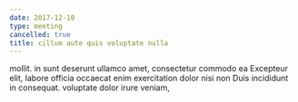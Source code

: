 ```yaml
---
date: 2017-12-10
type: meeting
cancelled: true
title: cillum aute quis voluptate nulla
---
```

mollit. in sunt deserunt ullamco amet, consectetur commodo ea Excepteur elit, labore officia occaecat enim exercitation dolor nisi non Duis incididunt in consequat. voluptate dolor irure veniam,